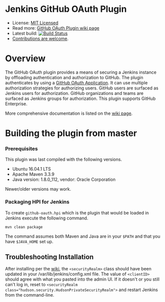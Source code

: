 # Jenkins GitHub OAuth Plugin

* License: [MIT Licensed](LICENSE.txt)
* Read more: [GitHub OAuth Plugin wiki page][wiki]
* Latest build: [![Build Status][build-image]][build-link]
* [Contributions are welcome](CONTRIBUTING.md).

# Overview

The GitHub OAuth plugin provides a means of securing a Jenkins instance by
offloading authentication and authorization to GitHub.  The plugin authenticates
by using a [GitHub OAuth Application][github-wiki-oauth].  It can use multiple
authorization strategies for authorizing users.  GitHub users are surfaced as
Jenkins users for authorization.  GitHub organizations and teams are surfaced as
Jenkins groups for authorization.  This plugin supports GitHub Enterprise.

More comprehensive documentation is listed on the [wiki page][wiki].

# Building the plugin from master

### Prerequisites

This plugin was last compiled with the following versions.

* Ubuntu 16.04.1 LTS
* Apache Maven 3.3.9
* Java version: 1.8.0_112, vendor: Oracle Corporation

Newer/older versions may work.

### Packaging HPI for Jenkins

To create `github-oauth.hpi` which is the plugin that would be loaded in Jenkins
execute the following command.

    mvn clean package

The command assumes both Maven and Java are in your `$PATH` and that you have
`$JAVA_HOME` set up.

## Troubleshooting Installation

After installing per the [wiki][wiki], the `<securityRealm>` class should have been updated in your /var/lib/jenkins/config.xml file. The value of `<clientID>` should agree with what you pasted into the admin UI. If it doesn't or you still can't log in, reset to `<securityRealm class="hudson.security.HudsonPrivateSecurityRealm">` and restart Jenkins from the command-line.


[build-image]: https://jenkins.ci.cloudbees.com/buildStatus/icon?job=plugins/github-oauth-plugin
[build-link]: https://jenkins.ci.cloudbees.com/job/plugins/job/github-oauth-plugin/
[github-wiki-oauth]: https://developer.github.com/v3/oauth/
[wiki]: https://wiki.jenkins-ci.org/display/JENKINS/Github+OAuth+Plugin
